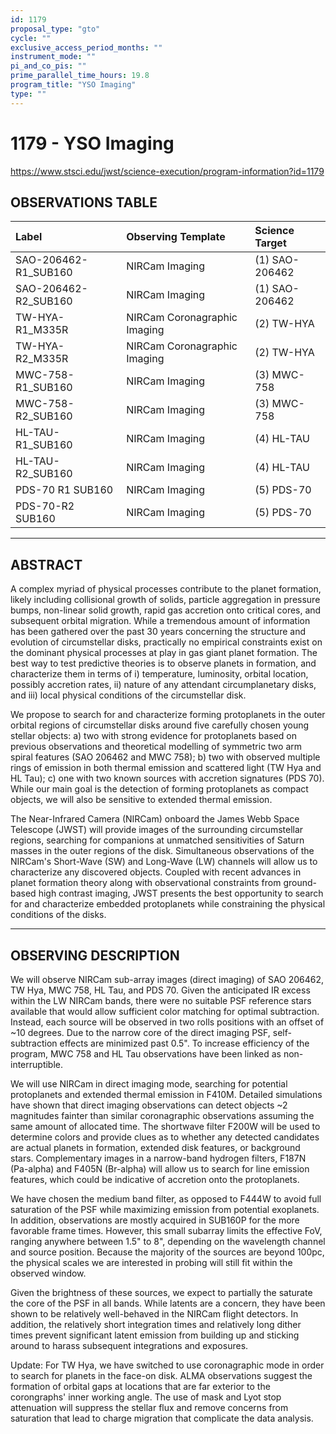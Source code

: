 ```yaml
---
id: 1179
proposal_type: "gto"
cycle: ""
exclusive_access_period_months: ""
instrument_mode: ""
pi_and_co_pis: ""
prime_parallel_time_hours: 19.8
program_title: "YSO Imaging"
type: ""
---
```

# 1179 - YSO Imaging
https://www.stsci.edu/jwst/science-execution/program-information?id=1179
## OBSERVATIONS TABLE
| Label                       | Observing Template                 | Science Target       |
| :-------------------------- | :--------------------------------- | :------------------- |
| SAO-206462-R1_SUB160        | NIRCam Imaging                     | (1) SAO-206462       |
| SAO-206462-R2_SUB160        | NIRCam Imaging                     | (1) SAO-206462       |
| TW-HYA-R1_M335R             | NIRCam Coronagraphic Imaging     | (2) TW-HYA           |
| TW-HYA-R2_M335R             | NIRCam Coronagraphic Imaging     | (2) TW-HYA           |
| MWC-758-R1_SUB160           | NIRCam Imaging                     | (3) MWC-758          |
| MWC-758-R2_SUB160           | NIRCam Imaging                     | (3) MWC-758          |
| HL-TAU-R1_SUB160            | NIRCam Imaging                     | (4) HL-TAU           |
| HL-TAU-R2_SUB160            | NIRCam Imaging                     | (4) HL-TAU           |
| PDS-70 R1 SUB160            | NIRCam Imaging                     | (5) PDS-70           |
| PDS-70-R2 SUB160            | NIRCam Imaging                     | (5) PDS-70           |

---

## ABSTRACT

A complex myriad of physical processes contribute to the planet formation, likely including collisional growth of solids, particle aggregation in pressure bumps, non-linear solid growth, rapid gas accretion onto critical cores, and subsequent orbital migration. While a tremendous amount of information has been gathered over the past 30 years concerning the structure and evolution of circumstellar disks, practically no empirical constraints exist on the dominant physical processes at play in gas giant planet formation. The best way to test predictive theories is to observe planets in formation, and characterize them in terms of i) temperature, luminosity, orbital location, possibly accretion rates, ii) nature of any attendant circumplanetary disks, and iii) local physical conditions of the circumstellar disk.

We propose to search for and characterize forming protoplanets in the outer orbital regions of circumstellar disks around five carefully chosen young stellar objects: a) two with strong evidence for protoplanets based on previous observations and theoretical modelling of symmetric two arm spiral features (SAO 206462 and MWC 758); b) two with observed multiple rings of emission in both thermal emission and scattered light (TW Hya and HL Tau); c) one with two known sources with accretion signatures (PDS 70). While our main goal is the detection of forming protoplanets as compact objects, we will also be sensitive to extended thermal emission.

The Near-Infrared Camera (NIRCam) onboard the James Webb Space Telescope (JWST) will provide images of the surrounding circumstellar regions, searching for companions at unmatched sensitivities of Saturn masses in the outer regions of the disk. Simultaneous observations of the NIRCam's Short-Wave (SW) and Long-Wave (LW) channels will allow us to characterize any discovered objects. Coupled with recent advances in planet formation theory along with observational constraints from ground-based high contrast imaging, JWST presents the best opportunity to search for and characterize embedded protoplanets while constraining the physical conditions of the disks.

---

## OBSERVING DESCRIPTION

We will observe NIRCam sub-array images (direct imaging) of SAO 206462, TW Hya, MWC 758, HL Tau, and PDS 70. Given the anticipated IR excess within the LW NIRCam bands, there were no suitable PSF reference stars available that would allow sufficient color matching for optimal subtraction. Instead, each source will be observed in two rolls positions with an offset of ~10 degrees. Due to the narrow core of the direct imaging PSF, self-subtraction effects are minimized past 0.5". To increase efficiency of the program, MWC 758 and HL Tau observations have been linked as non-interruptible.

We will use NIRCam in direct imaging mode, searching for potential protoplanets and extended thermal emission in F410M. Detailed simulations have shown that direct imaging observations can detect objects ~2 magnitudes fainter than similar coronagraphic observations assuming the same amount of allocated time. The shortwave filter F200W will be used to determine colors and provide clues as to whether any detected candidates are actual planets in formation, extended disk features, or background stars. Complementary images in a narrow-band hydrogen filters, F187N (Pa-alpha) and F405N (Br-alpha) will allow us to search for line emission features, which could be indicative of accretion onto the protoplanets.

We have chosen the medium band filter, as opposed to F444W to avoid full saturation of the PSF while maximizing emission from potential exoplanets. In addition, observations are mostly acquired in SUB160P for the more favorable frame times. However, this small subarray limits the effective FoV, ranging anywhere between 1.5" to 8", depending on the wavelength channel and source position. Because the majority of the sources are beyond 100pc, the physical scales we are interested in probing will still fit within the observed window.

Given the brightness of these sources, we expect to partially the saturate the core of the PSF in all bands. While latents are a concern, they have been shown to be relatively well-behaved in the NIRCam flight detectors. In addition, the relatively short integration times and relatively long dither times prevent significant latent emission from building up and sticking around to harass subsequent integrations and exposures.

Update: For TW Hya, we have switched to use coronagraphic mode in order to search for planets in the face-on disk. ALMA observations suggest the formation of orbital gaps at locations that are far exterior to the corongraphs' inner working angle. The use of mask and Lyot stop attenuation will suppress the stellar flux and remove concerns from saturation that lead to charge migration that complicate the data analysis.